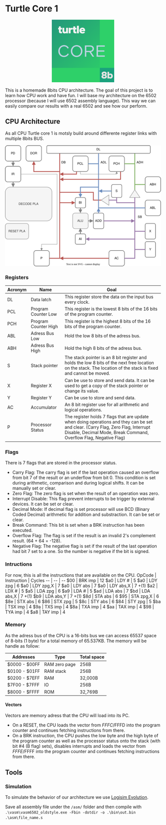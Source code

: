 # Turtle Core 1

<p align="center">
  <img style="width: 40%" src="Docs/Logo.png" />
</p>

This is a homemade 8bits CPU architecture. The goal of this project is to learn how CPU work and have fun. I will base my architecture on the 6502 processor (because I will use 6502 assembly language). This way we can easily compare our results with a real 6502 and see how our perform.

## CPU Architecture

As all CPU Turtle core 1 is motsly build around differente register links with multiple 8bits BUS.

![Register Architecture](Docs/TurtleCoreDiagram.drawio.svg)

### Registers

Acronym | Name | Goal
--|--|--
DL | Data latch | This register store the data on the input bus every clock.
PCL | Program Counter Low | This register is the lowest 8 bits of the 16 bits of the program counter.
PCH | Program Counter High | This register is the highest 8 bits of the 16 bits of the program counter. 
ABL | Adress Bus Low | Hold the low 8 bits of the adress bus.
ABH | Adress Bus High | Hold the high 8 bits of the adress bus.
S | Stack pointer | The stack pointer is an 8 bit register and holds the low 8 bits of the next free location on the stack. The location of the stack is fixed and cannot be moved.
X | Register X | Can be use to store and send data. It can be used to get a copy of the stack pointer or change its value.
Y | Register Y | Can be use to store and send data.
AC | Accumulator | An 8 bit register use for all arithmetic and logical operations.
P | Processor Status | The register holds 7 flags that are update when doing operations and they can be set and clear. (Carry Flag, Zero Flag, Interrupt Disable, Decimal Mode, Break Command, Overflow Flag, Negative Flag)

### Flags

There is 7 flags that are stored in the processor status.

- Carry Flag: The carry flag is set if the last operation caused an overflow from bit 7 of the result or an underflow from bit 0. This condition is set during arithmetic, comparison and during logical shifts. It can be manually set or clear.
- Zero Flag: The zero flag is set when the result of an operation was zero.
- Interrupt Disable: This flag prevent interrupts to be trigger by external devices. It can be set or clear.
- Decimal Mode: If decimal flag is set processor will use BCD (Binary Coded Decimal) arithmetic for addition and substraction. It can be set or clear.
- Break Command: This bit is set when a BRK instruction has been executed.
- Overflow Flag: The flag is set if the result is an invalid 2's complement result. (64 + 64 = -128).
- Negative Flag: The negative flag is set if the result of the last operation had bit 7 set to a one. So the number is negative if the bit is signed. 

### Intructions

For now, this is all the instructions that are available on the CPU.
OpCode | Instruction | Cycles
-- | -- | --
$00 | BRK imp | 12
$a0 | LDY # | 5
$a0 | LDY zpg | 6
$a0 | LDY zpg,X | 7
$a0 | LDY abs | 7
$a0 | LDY abs,X | 7 +(1)
$a2 | LDX # | 5
$a5 | LDA zpg | 6
$a9 | LDA # | 5
$ad | LDA abs | 7
$bd | LDA abs,X | 7 +(1)
$b9 | LDA abs,Y | 7 +(1)
$8d | STA abs | 6
$95 | STA zpg,X | 6
$8e | STX abs | 6
$86 | STX zpg | 5
$8c | STY abs | 6
$84 | STY zpg | 5
$ba | TSX imp | 4
$9a | TXS imp | 4
$8a | TXA imp | 4
$aa | TAX imp | 4
$98 | TYA imp | 4
$a8 | TAY imp | 4

### Memory

As the adress bus of the CPU is a 16-bits bus we can access 65537 space of 8-bits (1 byte) for a total memory of 65.537KB. The memory will be handle as follow:

Addresses | Type | Total space
-- | -- | --
$0000 - $00FF | RAM zero page | 256B
$0100 - $01FF | RAM stack | 256B
$0200 - $7EFF | RAM | 32,000B
$7F00 - $7FFF | IO | 256B
$8000 - $FFFF | ROM | 32,769B

#### Vectors

Vectors are memory adress that the CPU will load into its PC.

- On a RESET, the CPU loads the vector from $FFFC/$FFFD into the program counter and continues fetching instructions from there.
- On a BRK instruction, the CPU pushes the low byte and the high byte of the program counter as well as the processor status onto the stack (with bit #4 (B flag) sets), disables interrupts and loads the vector from $FFFE/$FFFF into the program counter and continues fetching instructions from there.

## Tools

### Simulation

To simulate the behavior of our architecture we use [Logisim Evolution](https://github.com/logisim-evolution/logisim-evolution).

Save all assembly file under the ```/asm/``` folder and then compile with ```.\vasm\vasm6502_oldstyle.exe -Fbin -dotdir -o .\bin\out.bin .\asm\file_name.s```

